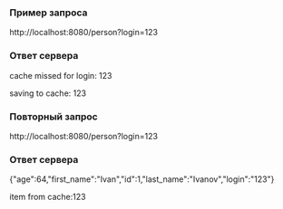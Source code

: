 ### Пример запроса ###

http://localhost:8080/person?login=123

### Ответ сервера ###

cache missed for login: 123

saving to cache: 123

### Повторный запрос ###

http://localhost:8080/person?login=123

### Ответ сервера ###

{"age":64,"first_name":"Ivan","id":1,"last_name":"Ivanov","login":"123"}

item from cache:123
